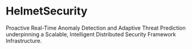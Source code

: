 # HelmetSecurity
Proactive Real-Time Anomaly Detection and Adaptive Threat Prediction underpinning a Scalable, Intelligent Distributed Security Framework Infrastructure.
